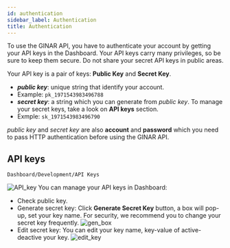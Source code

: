 ```yaml
---
id: authentication
sidebar_label: Authentication
title: Authentication
---
```


To use the GINAR API, you have to authenticate your account by getting your API keys in the Dashboard. Your API keys carry many privileges, so be sure to keep them secure. Do not share your secret API keys in public areas.

Your API key is a pair of keys: **Public Key** and **Secret Key**.
 * **_public key_**: unique string that identify your account.
  * Example: ```pk_1971543983496788```
 * **_secret key_**: a string which you can generate from _public key_. To manage your secret keys, take a look on **API keys** section.
  * Exmple:  ```sk_1971543983496790```

_public key_ and _secret key_ are also **account** and **password** which you need to pass HTTP authentication before using the GINAR API.
## API keys
```Dashboard/Development/API Keys```

![API_key](https://raw.githubusercontent.com/ginarteam/docs/master/docs/Integration/API_key.png)
You can manage your API keys in Dashboard: 
 * Check public key.
 * Generate secret key: Click **Generate Secret Key** button, a box will pop-up, set your key name. For security, we recommend you to change your secret key frequently.
![gen_box](https://raw.githubusercontent.com/ginarteam/docs/master/docs/Integration/generate_box.png)
 * Edit secret key: You can edit your key name, key-value of active-deactive your key.
![edit_key](https://raw.githubusercontent.com/ginarteam/docs/master/docs/Integration/edit_key.png)
